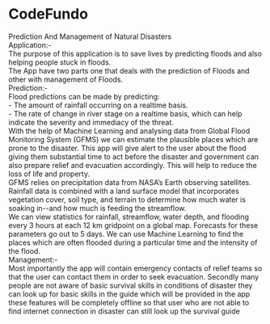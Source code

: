 # CodeFundo
Prediction And Management of Natural Disasters                                                                                             
Application:-                                                                                                                             
The purpose of this application is to save lives by predicting floods and also helping people stuck in floods.                             
The App have two parts one that deals with the prediction of Floods and other with management of Floods.                                   
Prediction:-                                                                                                                               
Flood predictions can be made by predicting:                                                                                               
    - The amount of rainfall occurring on a realtime basis.                                                                               
    - The rate of change in river stage on a realtime basis, which can help indicate the severity and immediacy of the threat.            
With the help of Machine Learning and analysing data from Global Flood Monitoring System (GFMS) we can estimate the plausible places which are prone to the disaster. This app will give alert to the user about the flood giving them substantial time to act before the disaster and government can also prepare relief and evacuation accordingly. This will help to reduce the loss of life and property.                 
GFMS relies on precipitation data from NASA’s Earth observing satellites. Rainfall data is combined with a land surface model that incorporates vegetation cover, soil type, and terrain to determine how much water is soaking in--and how much is feeding the streamflow.   
We can view statistics for rainfall, streamflow, water depth, and flooding every 3 hours at each 12 km gridpoint on a global map.  Forecasts for these parameters go out to 5 days. We can use Machine Learning to find the places which are often flooded during a particular time and the intensity of the flood.                                                                                           
Management:-                                                                                                                               
Most importantly the app will contain emergency contacts of relief teams so that the user can contact them in order to seek evacuation. Secondly many people are not aware of basic survival skills in conditions of disaster they can look up for basic skills in the guide which will be provided in the app these features will be completely offline so that user who are not able to find internet connection in disaster can still look up the survival guide 
